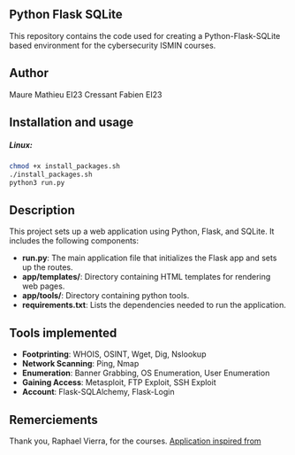 ## Python Flask SQLite

This repository contains the code used for creating a Python-Flask-SQLite based environment for the cybersecurity ISMIN courses.

## Author
Maure Mathieu EI23
Cressant Fabien EI23

## Installation and usage

##### Linux:
```zsh
chmod +x install_packages.sh
./install_packages.sh
python3 run.py
```

## Description
This project sets up a web application using Python, Flask, and SQLite. It includes the following components:

- **run.py**: The main application file that initializes the Flask app and sets up the routes.
- **app/templates/**: Directory containing HTML templates for rendering web pages.
- **app/tools/**: Directory containing python tools.
- **requirements.txt**: Lists the dependencies needed to run the application.

## Tools implemented
- **Footprinting**: WHOIS, OSINT, Wget, Dig, Nslookup
- **Network Scanning**: Ping, Nmap
- **Enumeration**: Banner Grabbing, OS Enumeration, User Enumeration
- **Gaining Access**: Metasploit, FTP Exploit, SSH Exploit
- **Account**: Flask-SQLAlchemy, Flask-Login

## Remerciements

Thank you, Raphael Vierra, for the courses.
[Application inspired from](https://gitlab.emse.fr/raphael.viera/pyflasql/-/tree/main/app?ref_type=heads)